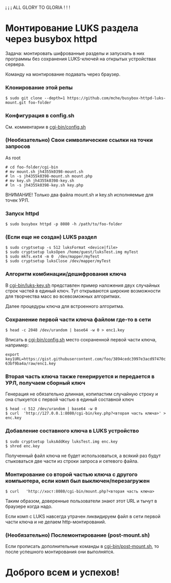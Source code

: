 ¡ ¡ ¡ ALL GLORY TO GLORIA ! ! !

# Монтирование LUKS раздела через busybox httpd

Задача: монтировать шифрованные разделы и запускать в них программы без сохранения LUKS-ключей на открытых устройствах сервера.

Команду на монтирование подавать через браузер.

### Клонирование этой репы

```
$ sudo git clone --depth=1 https://github.com/mche/busybox-httpd-luks-mount.git foo-folder
```

### Конфигурация в config.sh

См. комментарии в [cgi-bin/config.sh](https://github.com/mche/busybox-httpd-luks-mount/tree/master/cgi-bin/config.sh)

### (Необязательно) Свои символические ссылки на точки запросов

As root
```
# cd foo-folder/cgi-bin
# mv mount.sh jh4355k0398-mount.sh
# ln -s jh4355k0398-mount.sh mount.php
# mv key.sh jh4355k0398-key.sh
# ln -s jh4355k0398-key.sh key.php
```

ВНИМАНИЕ! Только два файла mount.sh и key.sh исполняемые для точек УРЛ.

### Запуск httpd

```
$ sudo busybox httpd -p 8080 -h /path/to/foo-folder
```

###  (Если еще не создан) LUKS раздел

```
$ sudo cryptsetup -s 512 luksFormat <device|file>
$ sudo cryptsetup luksOpen /home/guest/luksTest.img myTest
$ sudo mkfs.ext4 -m 0  /dev/mapper/myTest
$ sudo cryptsetup luksClose /dev/mapper/myTest
```

### Алгоритм комбинации/дешифрования ключа

В [cgi-bin/luks-key.sh](https://github.com/mche/busybox-httpd-luks-mount/tree/master/cgi-bin/luks-key.sh) представлен пример наложения двух случайных строк частей в единый ключ.
Тут открываются широкие возможности для творчества масс во всевозможных алгоритмах.

Далее процедуры ключа для встроенного алгоритма.

### Сохранение первой части ключа файлом где-то в сети

```
$ head -c 2048 /dev/urandom | base64 -w 0 > enc1.key
```

Вписать в [cgi-bin/config.sh](https://github.com/mche/busybox-httpd-luks-mount/tree/master/cgi-bin/config.sh) место сохраненной первой части ключа, например:

`export key1URL=https://gist.githubusercontent.com/foo/3894cedc3997e3acd97470c63bf9ba4a/raw/enc1.key`

### Вторая часть ключа также генерируется и передается в УРЛ, получаем сборный ключ

Генерация не обязательно длинная, копипастим случайную строку и она стыкуется с первой частью в единый составной ключ
```
$ head -c 512 /dev/urandom | base64 -w 0
$ curl  'http://127.0.0.1:8080/cgi-bin/key.php?<вторая часть ключа>' > enc.key
```


### Добавление составного ключа в LUKS устройство

```
$ sudo cryptsetup luksAddKey luksTest.img enc.key
$ shred enc.key
```
Полученный файл ключа не будет использоваться, а всякий раз будут стыковаться две части из строки запроса и сетевого файла.


### Монтирование со второй частью ключа с другого компьютера, если комп был выключен/перезагружен

```
$ curl   'http://хост:8080/cgi-bin/mount.php?<вторая часть ключа>
```

Таким образом, доверенные пользователи знают этот URL и тычут в браузере когда надо.

Если комп с LUKS навсегда  утрачен ликвидируем файл в сети первой  части ключа и не делаем http-монтирований.

### (Необязательно) Послемонтирование (post-mount.sh)

Если прописать дополнительные команды в [cgi-bin/post-mount.sh](https://github.com/mche/busybox-httpd-luks-mount/tree/master/cgi-bin/post-mount.sh), то после успешного монтирования они выполнятся.

# Доброго всем и успехов!